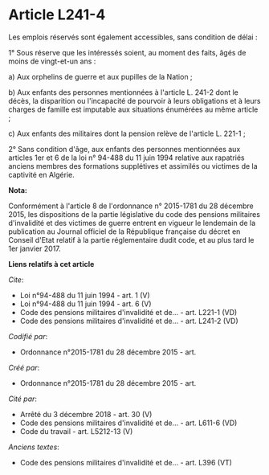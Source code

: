 # Article L241-4

Les emplois réservés sont également accessibles, sans condition de délai :

1° Sous réserve que les intéressés soient, au moment des faits, âgés de moins de vingt-et-un ans :

a) Aux orphelins de guerre et aux pupilles de la Nation ;

b) Aux enfants des personnes mentionnées à l'article L. 241-2 dont le décès, la disparition ou l'incapacité de pourvoir à
leurs obligations et à leurs charges de famille est imputable aux situations énumérées au même article ;

c) Aux enfants des militaires dont la pension relève de l'article L. 221-1 ;

2° Sans condition d'âge, aux enfants des personnes mentionnées aux articles 1er et 6 de la loi n° 94-488 du 11 juin 1994
relative aux rapatriés anciens membres des formations supplétives et assimilés ou victimes de la captivité en Algérie.

**Nota:**

Conformément à l'article 8 de l'ordonnance n° 2015-1781 du 28 décembre 2015, les dispositions de la partie législative du
code des pensions militaires d'invalidité et des victimes de guerre entrent en vigueur le lendemain de la publication au
Journal officiel de la République française du décret en Conseil d'Etat relatif à la partie réglementaire dudit code, et au
plus tard le 1er janvier 2017.

**Liens relatifs à cet article**

_Cite_:

  - Loi n°94-488 du 11 juin 1994 - art. 1 (V)
  - Loi n°94-488 du 11 juin 1994 - art. 6 (V)
  - Code des pensions militaires d'invalidité et de... - art. L221-1 (VD)
  - Code des pensions militaires d'invalidité et de... - art. L241-2 (VD)

_Codifié par_:

  - Ordonnance n°2015-1781 du 28 décembre 2015 - art.

_Créé par_:

  - Ordonnance n°2015-1781 du 28 décembre 2015 - art.

_Cité par_:

  - Arrêté du 3 décembre 2018 - art. 30 (V)
  - Code des pensions militaires d'invalidité et de... - art. L611-6 (VD)
  - Code du travail - art. L5212-13 (V)

_Anciens textes_:

  - Code des pensions militaires d'invalidité et de... - art. L396 (VT)
